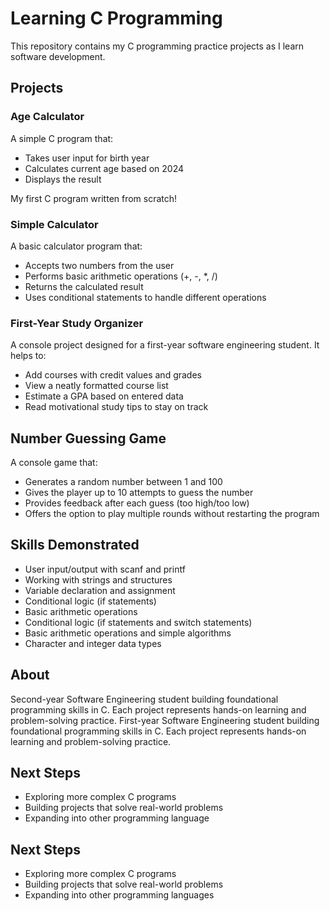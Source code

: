 # Learning C Programming

This repository contains my C programming practice projects as I learn software development.

## Projects

### Age Calculator
A simple C program that:
- Takes user input for birth year
- Calculates current age based on 2024
- Displays the result

My first C program written from scratch!

### Simple Calculator
A basic calculator program that:
- Accepts two numbers from the user
- Performs basic arithmetic operations (+, -, *, /)
- Returns the calculated result
- Uses conditional statements to handle different operations

### First-Year Study Organizer
A console project designed for a first-year software engineering student. It helps to:
- Add courses with credit values and grades
- View a neatly formatted course list
- Estimate a GPA based on entered data
- Read motivational study tips to stay on track

## Number Guessing Game
 A console game that:
- Generates a random number between 1 and 100
- Gives the player up to 10 attempts to guess the number
- Provides feedback after each guess (too high/too low)
- Offers the option to play multiple rounds without restarting the program


## Skills Demonstrated
- User input/output with scanf and printf
- Working with strings and structures
- Variable declaration and assignment
- Conditional logic (if statements)
- Basic arithmetic operations
- Conditional logic (if statements and switch statements)
- Basic arithmetic operations and simple algorithms
- Character and integer data types

## About
Second-year Software Engineering student building foundational programming skills in C. Each project represents hands-on learning and problem-solving practice.
First-year Software Engineering student building foundational programming skills in C. Each project represents hands-on learning and problem-solving practice.

## Next Steps
- Exploring more complex C programs
- Building projects that solve real-world problems
- Expanding into other programming language

## Next Steps
- Exploring more complex C programs
- Building projects that solve real-world problems
- Expanding into other programming languages
